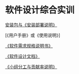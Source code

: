 # 软件设计综合实训

[安装包与《安装部署说明》](https://github.com/SAAD-CAT/Scan-code-ordering-system/blob/master/Documents/install_instruction.md)

[《用户手册》或《使用说明》]

[《软件需求规格说明书》](https://github.com/SAAD-CAT/Scan-code-ordering-system/blob/master/Documents/%E9%9C%80%E6%B1%82%E8%A7%84%E6%A0%BC%E8%AF%B4%E6%98%8E%E4%B9%A6.md)

[《软件设计文档》](https://github.com/SAAD-CAT/Scan-code-ordering-system/blob/master/Documents/软件设计文档.pdf)

[《小组分工与贡献率说明》](https://github.com/SAAD-CAT/Scan-code-ordering-system/blob/master/SDdocuments/%E5%B0%8F%E7%BB%84%E5%88%86%E5%B7%A5%E4%B8%8E%E8%B4%A1%E7%8C%AE%E7%8E%87%E8%AF%B4%E6%98%8E.md)
